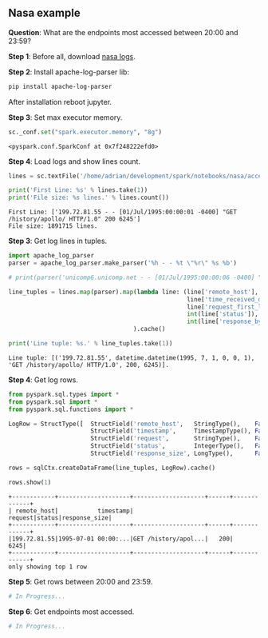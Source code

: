

## Nasa example

**Question**: What are the endpoints most accessed between 20:00 and 23:59?

**Step 1**: Before all, download [nasa logs](http://ita.ee.lbl.gov/html/contrib/NASA-HTTP.html).


**Step 2**: Install apache-log-parser lib:
```bash
pip install apache-log-parser
```
After installation reboot jupyter.

**Step 3**: Set max executor memory.


```python
sc._conf.set("spark.executor.memory", "8g")
```




    <pyspark.conf.SparkConf at 0x7f248222efd0>



**Step 4**: Load logs and show lines count.


```python
lines = sc.textFile('/home/adrian/development/spark/notebooks/nasa/access_log_Jul95').cache()

print('First Line: %s' % lines.take(1))
print('File size: %s lines.' % lines.count())
```

    First Line: ['199.72.81.55 - - [01/Jul/1995:00:00:01 -0400] "GET /history/apollo/ HTTP/1.0" 200 6245']
    File size: 1891715 lines.


**Step 3**: Get log lines in tuples.


```python
import apache_log_parser
parser = apache_log_parser.make_parser('%h - - %t \"%r\" %s %b')

# print(parser('unicomp6.unicomp.net - - [01/Jul/1995:00:00:06 -0400] "GET /shuttle/countdown/ HTTP/1.0" 200 3985'))

line_tuples = lines.map(parser).map(lambda line: (line['remote_host'], \
                                                  line['time_received_datetimeobj'], \
                                                  line['request_first_line'], \
                                                  int(line['status']), \
                                                  int(line['response_bytes_clf'].replace('-','0'))) \
                                   ).cache()

print('Line tuple: %s.' % line_tuples.take(1))
```

    Line tuple: [('199.72.81.55', datetime.datetime(1995, 7, 1, 0, 0, 1), 'GET /history/apollo/ HTTP/1.0', 200, 6245)].


**Step 4**: Get log rows.


```python
from pyspark.sql.types import *
from pyspark.sql import *
from pyspark.sql.functions import *

LogRow = StructType([  StructField('remote_host',   StringType(),    False), \
                       StructField('timestamp',     TimestampType(), False), \
                       StructField('request',       StringType(),    False), \
                       StructField('status',        IntegerType(),   False), \
                       StructField('response_size', LongType(),      False), ])

rows = sqlCtx.createDataFrame(line_tuples, LogRow).cache()

rows.show(1)
```

    +------------+--------------------+--------------------+------+-------------+
    | remote_host|           timestamp|             request|status|response_size|
    +------------+--------------------+--------------------+------+-------------+
    |199.72.81.55|1995-07-01 00:00:...|GET /history/apol...|   200|         6245|
    +------------+--------------------+--------------------+------+-------------+
    only showing top 1 row
    


**Step 5**: Get rows between 20:00 and 23:59.


```python
# In Progress...
```

**Step 6**: Get endpoints most accessed.


```python
# In Progress...
```
